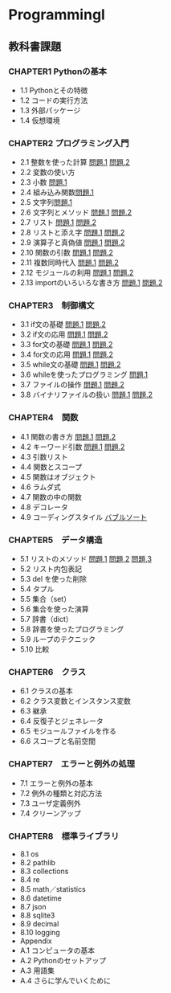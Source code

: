 # Programmingl
## 教科書課題
### CHAPTER1 Pythonの基本
- 1.1 Pythonとその特徴
- 1.2 コードの実行方法
- 1.3 外部パッケージ
- 1.4 仮想環境
### CHAPTER2 プログラミング入門
- 2.1 整数を使った計算
[問題.1](./CHAPTER02/Q2_1_1.py)
[問題.2](./CHAPTER02/Q2_1_2.py)
- 2.2 変数の使い方
- 2.3 小数
[問題.1](./CHAPTER02/Q2_3_1.py)
- 2.4 組み込み関数[問題.1](./CHAPTER02/Q2_4_1.py)
- 2.5 文字列[問題.1](./CHAPTER02/Q2_5_2.py)
- 2.6 文字列とメソッド
[問題.1](./CHAPTER02/Q2_6_1.py)
[問題.2](./CHAPTER02/Q2_6_2.py)
- 2.7 リスト
[問題.1](./CHAPTER02/Q2_7_1.py)
[問題.2](./CHAPTER02/Q2_7_2.py)
- 2.8 リストと添え字
[問題.1](./CHAPTER02/Q2_8_1.py)
[問題.2](./CHAPTER02/Q2_8_2.py)
- 2.9 演算子と真偽値
[問題.1](./CHAPTER02/Q2_9_1.py)
[問題.2](./CHAPTER02/Q2_9_2.py)
- 2.10 関数の引数
[問題.1](./CHAPTER02/Q2_10_1.py)
[問題.2](./CHAPTER02/Q2_10_2.py)
- 2.11 複数同時代入
[問題.1](./CHAPTER02/Q2_11_1.py)
[問題.2](./CHAPTER02/Q2_11_2.py)
- 2.12 モジュールの利用
[問題.1](./CHAPTER02/Q2_12_1.py)
[問題.2](./CHAPTER02/Q2_12_2.py)
- 2.13 importのいろいろな書き方
[問題.1](./CHAPTER02/Q2_13_1.py)
[問題.2](./CHAPTER02/Q2_13_2.py)
### CHAPTER3　制御構文
- 3.1 if文の基礎
[問題.1](./CHAPTER03/Q3_1_1.py)
[問題.2](./CHAPTER03/Q3_1_2.py)
- 3.2 if文の応用
[問題.1](./CHAPTER03/Q3_2_1.py)
[問題.2](./CHAPTER03/Q3_2_2.py)
- 3.3 for文の基礎
[問題.1](./CHAPTER03/Q3_3_1.py)
[問題.2](./CHAPTER03/Q3_3_2.py)
- 3.4 for文の応用
[問題.1](./CHAPTER03/Q3_4_1.py)
[問題.2](./CHAPTER03/Q3_4_2.py)
- 3.5 while文の基礎
[問題.1](./CHAPTER03/Q3_5_1.py)
[問題.2](./CHAPTER03/Q3_5_2.py)
- 3.6 whileを使ったプログラミング
[問題.1](./CHAPTER03/Q3_6_1.py)
- 3.7 ファイルの操作
[問題.1](./CHAPTER03/Q3_7_1.py)
[問題.2](./CHAPTER03/Q3_7_2.py)
- 3.8 バイナリファイルの扱い
[問題.1](./CHAPTER03/Q3_8_1.py)
[問題.2](./CHAPTER03/Q3_8_2.py)
### CHAPTER4　関数
- 4.1 関数の書き方
[問題.1](./CHAPTER04/Q4_1_1.py)
[問題.2](./CHAPTER04/Q4_1_2.py)
- 4.2 キーワード引数
[問題.1](./CHAPTER04/Q4_2_1.py)
[問題.2](./CHAPTER04/Q4_2_2.py)
- 4.3 引数リスト
- 4.4 関数とスコープ
- 4.5 関数はオブジェクト
- 4.6 ラムダ式
- 4.7 関数の中の関数
- 4.8 デコレータ
- 4.9 コーディングスタイル
[バブルソート](./CHAPTER04/Q4_9_1.py)
### CHAPTER5　データ構造
- 5.1 リストのメソッド
[問題,1](./CHAPTER05/Q5_1_1.py)
[問題,2](./CHAPTER05/Q5_1_2.py)
[問題,3](./CHAPTER05/Q5_1_3.py)
- 5.2 リスト内包表記
- 5.3 del を使った削除
- 5.4 タプル
- 5.5 集合（set）
- 5.6 集合を使った演算
- 5.7 辞書（dict）
- 5.8 辞書を使ったプログラミング
- 5.9 ループのテクニック
- 5.10 比較
### CHAPTER6　クラス
- 6.1 クラスの基本
- 6.2 クラス変数とインスタンス変数
- 6.3 継承
- 6.4 反復子とジェネレータ
- 6.5 モジュールファイルを作る
- 6.6 スコープと名前空間
### CHAPTER7　エラーと例外の処理
- 7.1 エラーと例外の基本
- 7.2 例外の種類と対応方法
- 7.3 ユーザ定義例外
- 7.4 クリーンアップ
### CHAPTER8　標準ライブラリ
- 8.1 os
- 8.2 pathlib
- 8.3 collections
- 8.4 re
- 8.5 math／statistics
- 8.6 datetime
- 8.7 json
- 8.8 sqlite3
- 8.9 decimal
- 8.10 logging
- Appendix
- A.1 コンピュータの基本
- A.2 Pythonのセットアップ
- A.3 用語集
- A.4 さらに学んでいくために

